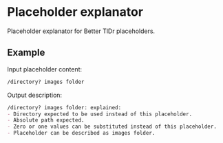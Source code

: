 # Placeholder explanator

Placeholder explanator for Better TlDr placeholders.

## Example

Input placeholder content:

```md
/directory? images folder
```

Output description:

```md
/directory? images folder: explained:
- Directory expected to be used instead of this placeholder.
- Absolute path expected.
- Zero or one values can be substituted instead of this placeholder.
- Placeholder can be described as images folder.
```
